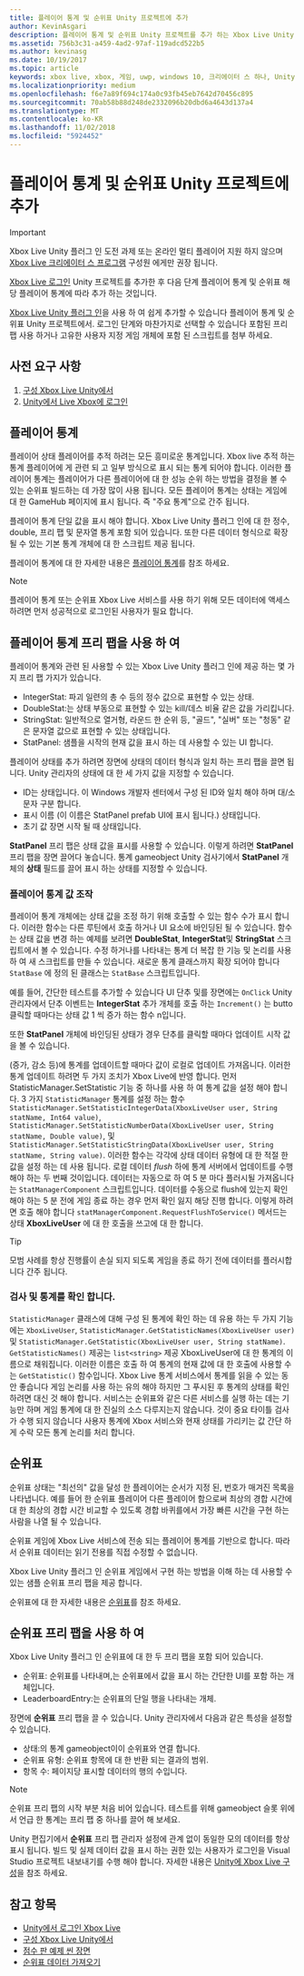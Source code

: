 ```yaml
---
title: 플레이어 통계 및 순위표 Unity 프로젝트에 추가
author: KevinAsgari
description: 플레이어 통계 및 순위표 Unity 프로젝트를 추가 하는 Xbox Live Unity 플러그 인을 사용 하는 방법에 대해 설명 합니다.
ms.assetid: 756b3c31-a459-4ad2-97af-119adcd522b5
ms.author: kevinasg
ms.date: 10/19/2017
ms.topic: article
keywords: xbox live, xbox, 게임, uwp, windows 10, 크리에이터 스 하나, Unity, xbox
ms.localizationpriority: medium
ms.openlocfilehash: f6e7a89f694c174a0c93fb45eb7642d70456c895
ms.sourcegitcommit: 70ab58b88d248de2332096b20dbd6a4643d137a4
ms.translationtype: MT
ms.contentlocale: ko-KR
ms.lasthandoff: 11/02/2018
ms.locfileid: "5924452"
---
```

# <a name="add-player-stats-and-leaderboards-to-your-unity-project"></a>플레이어 통계 및 순위표 Unity 프로젝트에 추가

> [!IMPORTANT]
> Xbox Live Unity 플러그 인 도전 과제 또는 온라인 멀티 플레이어 지원 하지 않으며 [Xbox Live 크리에이터 스 프로그램](../developer-program-overview.md) 구성원 에게만 권장 됩니다.

[Xbox Live 로그인](unity-prefabs-and-sign-in.md) Unity 프로젝트를 추가한 후 다음 단계 플레이어 통계 및 순위표 해당 플레이어 통계에 따라 추가 하는 것입니다.

[Xbox Live Unity 플러그 인](https://github.com/Microsoft/xbox-live-unity-plugin)을 사용 하 여 쉽게 추가할 수 있습니다 플레이어 통계 및 순위표 Unity 프로젝트에서. 로그인 단계와 마찬가지로 선택할 수 있습니다 포함된 프리 팹 사용 하거나 고유한 사용자 지정 게임 개체에 포함 된 스크립트를 첨부 하세요.

## <a name="prerequisites"></a>사전 요구 사항
1. [구성 Xbox Live Unity에서](configure-xbox-live-in-unity.md)
2. [Unity에서 Live Xbox에 로그인](unity-prefabs-and-sign-in.md)

## <a name="player-stats"></a>플레이어 통계

플레이어 상태 플레이어를 추적 하려는 모든 흥미로운 통계입니다. Xbox live 추적 하는 통계 플레이어에 게 관련 되 고 일부 방식으로 표시 되는 통계 되어야 합니다. 이러한 플레이어 통계는 플레이어가 다른 플레이어에 대 한 성능 순위 하는 방법을 결정을 볼 수 있는 순위표 빌드하는 데 가장 많이 사용 됩니다. 모든 플레이어 통계는 상태는 게임에 대 한 GameHub 페이지에 표시 됩니다. 즉 "주요 통계"으로 간주 됩니다.

플레이어 통계 단일 값을 표시 해야 합니다. Xbox Live Unity 플러그 인에 대 한 정수, double, 프리 팹 및 문자열 통계 포함 되어 있습니다. 또한 다른 데이터 형식으로 확장 될 수 있는 기본 통계 개체에 대 한 스크립트 제공 됩니다.

플레이어 통계에 대 한 자세한 내용은 [플레이어 통계](../leaderboards-and-stats-2017/player-stats.md)를 참조 하세요.

> [!NOTE]
> 플레이어 통계 또는 순위표 Xbox Live 서비스를 사용 하기 위해 모든 데이터에 액세스 하려면 먼저 성공적으로 로그인된 사용자가 필요 합니다.

## <a name="using-the-player-stat-prefabs"></a>플레이어 통계 프리 팹을 사용 하 여

플레이어 통계와 관련 된 사용할 수 있는 Xbox Live Unity 플러그 인에 제공 하는 몇 가지 프리 팹 가지가 있습니다.

* IntegerStat: 파괴 일련의 총 수 등의 정수 값으로 표현할 수 있는 상태.
* DoubleStat:는 상태 부동으로 표현할 수 있는 kill/데스 비율 같은 값을 가리킵니다.
* StringStat: 일반적으로 열거형, 라운드 한 순위 등, "골드", "실버" 또는 "청동" 같은 문자열 값으로 표현할 수 있는 상태입니다.
* StatPanel: 샘플을 시작의 현재 값을 표시 하는 데 사용할 수 있는 UI 합니다.

플레이어 상태를 추가 하려면 장면에 상태의 데이터 형식과 일치 하는 프리 팹을 끌면 됩니다. Unity 관리자의 상태에 대 한 세 가지 값을 지정할 수 있습니다.

* ID는 상태입니다. 이 Windows 개발자 센터에서 구성 된 ID와 일치 해야 하며 대/소문자 구분 합니다.
* 표시 이름 (이 이름은 StatPanel prefab UI에 표시 됩니다.) 상태입니다.
* 초기 값 장면 시작 될 때 상태입니다.

**StatPanel** 프리 팹은 상태 값을 표시를 사용할 수 있습니다. 이렇게 하려면 **StatPanel** 프리 팹을 장면 끌어다 놓습니다. 통계 gameobject Unity 검사기에서 **StatPanel** 개체의 **상태** 필드를 끌어 표시 하는 상태를 지정할 수 있습니다.

### <a name="manipulating-the-player-stat-values"></a>플레이어 통계 값 조작

플레이어 통계 개체에는 상태 값을 조정 하기 위해 호출할 수 있는 함수 수가 표시 합니다. 이러한 함수는 다른 루틴에서 호출 하거나 UI 요소에 바인딩된 될 수 있습니다. 함수는 상태 값을 변경 하는 예제를 보려면 **DoubleStat**, **IntegerStat**및 **StringStat** 스크립트에서 볼 수 있습니다. 수정 하거나를 나타내는 통계 더 복잡 한 기능 및 논리를 사용 하 여 새 스크립트를 만들 수 있습니다. 새로운 통계 클래스까지 확장 되어야 합니다 `StatBase` 에 정의 된 클래스는 `StatBase` 스크립트입니다.

예를 들어, 간단한 테스트를 추가할 수 있습니다 UI 단추 및를 장면에는 `OnClick` Unity 관리자에서 단추 이벤트는 **IntegerStat** 추가 개체를 호출 하는 `Increment()` 는 butto 클릭할 때마다는 상태 값 1 씩 증가 하는 함수 n입니다.

또한 **StatPanel** 개체에 바인딩된 상태가 경우 단추를 클릭할 때마다 업데이트 시작 값을 볼 수 있습니다.

(증가, 감소 등)에 통계를 업데이트할 때마다 값이 로컬로 업데이트 가져옵니다. 이러한 통계 업데이트 하려면 두 가지 조치가 Xbox Live에 반영 합니다. 먼저 StatisticManager.SetStatistic 기능 중 하나를 사용 하 여 통계 값을 설정 해야 합니다. 3 가지 `StatisticManager` 통계를 설정 하는 함수 `StatisticManager.SetStatisticIntegerData(XboxLiveUser user, String statName, Int64 value)`, `StatisticManager.SetStatisticNumberData(XboxLiveUser user, String statName, Double value)`, 및 `StatisticManager.SetStatisticStringData(XboxLiveUser user, String statName, String value)`. 이러한 함수는 각각에 상태 데이터 유형에 대 한 적절 한 값을 설정 하는 데 사용 됩니다. 로컬 데이터 *flush* 하에 통계 서버에서 업데이트를 수행 해야 하는 두 번째 것이입니다. 데이터는 자동으로 하 여 5 분 마다 플러시될 가져옵니다는 `StatManagerComponent` 스크립트입니다.  데이터를 수동으로 flush에 있는지 확인 해야 하는 5 분 전에 게임 종료 하는 경우 먼저 확인 잃지 해당 진행 합니다. 이렇게 하려면 호출 해야 합니다 `statManagerComponent.RequestFlushToService()` 메서드는 상태 **XboxLiveUser** 에 대 한 호출을 쓰고에 대 한 합니다.

> [!TIP]
> 모범 사례를 항상 진행률이 손실 되지 되도록 게임을 종료 하기 전에 데이터를 플러시합니다 간주 됩니다.

### <a name="checking-and-verifying-stats"></a>검사 및 통계를 확인 합니다.

`StatisticManager` 클래스에 대해 구성 된 통계에 확인 하는 데 유용 하는 두 가지 기능에는 `XboxLiveUser`, `StatisticManager.GetStatisticNames(XboxLiveUser user)` 및 `StatisticManager.GetStatistic(XboxLiveUser user, String statName)`. `GetStatisticNames()` 제공는 `list<string>` 제공 XboxLiveUser에 대 한 통계의 이름으로 채워집니다. 이러한 이름은 호출 하 여 통계의 현재 값에 대 한 호출에 사용할 수는 `GetStatistic()` 함수입니다. Xbox Live 통계 서비스에서 통계를 읽을 수 있는 동안 좋습니다 게임 논리를 사용 하는 유의 해야 하지만 그 푸시된 후 통계의 상태를 확인 하려면 대신 것 해야 합니다. 서비스는 순위표와 같은 다른 서비스를 실행 하는 데는 기능만 하며 게임 통계에 대 한 진실의 소스 다루지는지 않습니다. 것이 중요 타이틀 검사가 수행 되지 않습니다 사용자 통계에 Xbox 서비스와 현재 상태를 가리키는 값 간단 하 게 수락 모든 통계 논리를 처리 합니다.

## <a name="leaderboards"></a>순위표

순위표 상태는 "최선의" 값을 달성 한 플레이어는 순서가 지정 된, 번호가 매겨진 목록을 나타냅니다. 예를 들어 한 순위표 플레이어 다른 플레이어 함으로써 최상의 경합 시간에 대 한 최상의 경합 시간 비교할 수 있도록 경합 바퀴를에서 가장 빠른 시간을 구현 하는 사람을 나열 될 수 있습니다.

순위표 게임에 Xbox Live 서비스에 전송 되는 플레이어 통계를 기반으로 합니다. 따라서 순위표 데이터는 읽기 전용를 직접 수정할 수 없습니다.

Xbox Live Unity 플러그 인 순위표 게임에서 구현 하는 방법을 이해 하는 데 사용할 수 있는 샘플 순위표 프리 팹을 제공 합니다.

순위표에 대 한 자세한 내용은 [순위표](../leaderboards-and-stats-2017/leaderboards.md)를 참조 하세요.

## <a name="using-the-leaderboard-prefabs"></a>순위표 프리 팹을 사용 하 여

Xbox Live Unity 플러그 인 순위표에 대 한 두 프리 팹을 포함 되어 있습니다.

* 순위표: 순위표를 나타내며,는 순위표에서 값을 표시 하는 간단한 UI를 포함 하는 개체입니다.
* LeaderboardEntry:는 순위표의 단일 행을 나타내는 개체.

장면에 **순위표** 프리 팹을 끌 수 있습니다. Unity 관리자에서 다음과 같은 특성을 설정할 수 있습니다.

* 상태:의 통계 gameobject이이 순위표와 연결 합니다.
* 순위표 유형: 순위표 항목에 대 한 반환 되는 결과의 범위.
* 항목 수: 페이지당 표시할 데이터의 행의 수입니다.

> [!NOTE]
> 순위표 프리 팹의 시작 부분 처음 비어 있습니다. 테스트를 위해 gameobject 슬롯 위에서 언급 한 통계는 프리 팹 중 하나를 끌어 해 보세요.

Unity 편집기에서 **순위표** 프리 팹 관리자 설정에 관계 없이 동일한 모의 데이터를 항상 표시 됩니다. 빌드 및 실제 데이터 값을 표시 하는 권한 있는 사용자가 로그인을 Visual Studio 프로젝트 내보내기를 수행 해야 합니다. 자세한 내용은 [Unity에 Xbox Live 구성](configure-xbox-live-in-unity.md)을 참조 하세요.

## <a name="see-also"></a>참고 항목

* [Unity에서 로그인 Xbox Live](unity-prefabs-and-sign-in.md)
* [구성 Xbox Live Unity에서](configure-xbox-live-in-unity.md)
* [점수 판 예제 씬 장면](setup-leaderboard-example-scene.md)
* [순위표 데이터 가져오기](unity-leaderboard-from-scratch.md)
